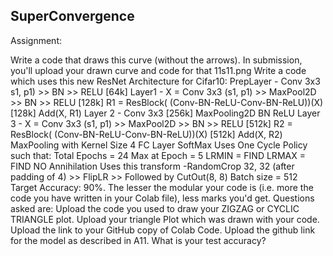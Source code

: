 SuperConvergence
--------------------

Assignment:

Write a code that draws this curve (without the arrows). In submission, you'll upload your drawn curve and code for that
11s11.png
Write a code which
uses this new ResNet Architecture for Cifar10:
PrepLayer - Conv 3x3 s1, p1) >> BN >> RELU [64k]
Layer1 -
X = Conv 3x3 (s1, p1) >> MaxPool2D >> BN >> RELU [128k]
R1 = ResBlock( (Conv-BN-ReLU-Conv-BN-ReLU))(X) [128k] 
Add(X, R1)
Layer 2 -
Conv 3x3 [256k]
MaxPooling2D
BN
ReLU
Layer 3 -
X = Conv 3x3 (s1, p1) >> MaxPool2D >> BN >> RELU [512k]
R2 = ResBlock( (Conv-BN-ReLU-Conv-BN-ReLU))(X) [512k]
Add(X, R2)
MaxPooling with Kernel Size 4
FC Layer 
SoftMax
Uses One Cycle Policy such that:
Total Epochs = 24
Max at Epoch = 5
LRMIN = FIND
LRMAX = FIND
NO Annihilation
Uses this transform -RandomCrop 32, 32 (after padding of 4) >> FlipLR >> Followed by CutOut(8, 8)
Batch size = 512
Target Accuracy: 90%. 
The lesser the modular your code is (i.e. more the code you have written in your Colab file), less marks you'd get. 
Questions asked are:
Upload the code you used to draw your ZIGZAG or CYCLIC TRIANGLE plot.
Upload your triangle Plot which was drawn with your code.
Upload the link to your GitHub copy of Colab Code. 
Upload the github link for the model as described in A11. 
What is your test accuracy?
